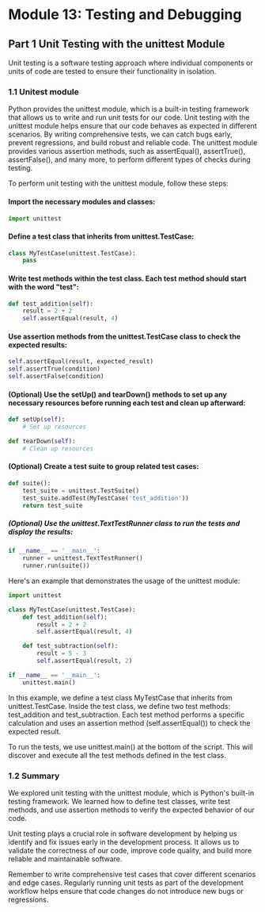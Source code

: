 # Module 13: Testing and Debugging

## Part 1 Unit Testing with the unittest Module

Unit testing is a software testing approach where individual components or units of code are tested to ensure their functionality in isolation.

### 1.1 Unitest module

Python provides the unittest module, which is a built-in testing framework that allows us to write and run unit tests for our code.
Unit testing with the unittest module helps ensure that our code behaves as expected in different scenarios. By writing comprehensive tests, 
we can catch bugs early, prevent regressions, and build robust and reliable code. The unittest module provides various assertion methods, 
such as assertEqual(), assertTrue(), assertFalse(), and many more, to perform different types of checks during testing.

To perform unit testing with the unittest module, follow these steps:

#### Import the necessary modules and classes:
```python
import unittest
```

#### Define a test class that inherits from unittest.TestCase:
```python
class MyTestCase(unittest.TestCase):
    pass
```

#### Write test methods within the test class. Each test method should start with the word "test":
```python
def test_addition(self):
    result = 2 + 2
    self.assertEqual(result, 4)
```

#### Use assertion methods from the unittest.TestCase class to check the expected results:
```python
self.assertEqual(result, expected_result)
self.assertTrue(condition)
self.assertFalse(condition)
```

#### (Optional) Use the setUp() and tearDown() methods to set up any necessary resources before running each test and clean up afterward:
```python
def setUp(self):
    # Set up resources

def tearDown(self):
    # Clean up resources
```

#### (Optional) Create a test suite to group related test cases:
```python
def suite():
    test_suite = unittest.TestSuite()
    test_suite.addTest(MyTestCase('test_addition'))
    return test_suite
```

##### (Optional) Use the unittest.TextTestRunner class to run the tests and display the results:
```python
if __name__ == '__main__':
    runner = unittest.TextTestRunner()
    runner.run(suite())
```

Here's an example that demonstrates the usage of the unittest module:

```python
import unittest

class MyTestCase(unittest.TestCase):
    def test_addition(self):
        result = 2 + 2
        self.assertEqual(result, 4)

    def test_subtraction(self):
        result = 5 - 3
        self.assertEqual(result, 2)

if __name__ == '__main__':
    unittest.main()
```

In this example, we define a test class MyTestCase that inherits from unittest.TestCase. Inside the test class, we define two test methods: 
test_addition and test_subtraction. Each test method performs a specific calculation and uses an assertion method (self.assertEqual())
to check the expected result.

To run the tests, we use unittest.main() at the bottom of the script. This will discover and execute all the test methods defined in the test class.

### 1.2 Summary

We explored unit testing with the unittest module, which is Python's built-in testing framework. We learned how to define test classes,
write test methods, and use assertion methods to verify the expected behavior of our code.

Unit testing plays a crucial role in software development by helping us identify and fix issues early in the development process. 
It allows us to validate the correctness of our code, improve code quality, and build more reliable and maintainable software.

Remember to write comprehensive test cases that cover different scenarios and edge cases. Regularly running unit tests as part of the development
workflow helps ensure that code changes do not introduce new bugs or regressions.
